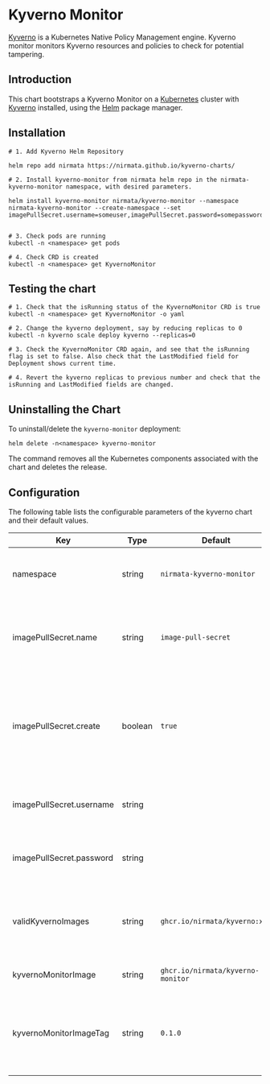 # Kyverno Monitor

[Kyverno](https://kyverno.io) is a Kubernetes Native Policy Management engine. Kyverno monitor monitors Kyverno resources and policies to check for potential tampering. 

## Introduction

This chart bootstraps a Kyverno Monitor on a [Kubernetes](http://kubernetes.io) cluster with [Kyverno](https://kyverno.io) installed, using the [Helm](https://helm.sh) package manager.

## Installation

```
# 1. Add Kyverno Helm Repository

helm repo add nirmata https://nirmata.github.io/kyverno-charts/

# 2. Install kyverno-monitor from nirmata helm repo in the nirmata-kyverno-monitor namespace, with desired parameters.

helm install kyverno-monitor nirmata/kyverno-monitor --namespace nirmata-kyverno-monitor --create-namespace --set imagePullSecret.username=someuser,imagePullSecret.password=somepassword


# 3. Check pods are running
kubectl -n <namespace> get pods 

# 4. Check CRD is created
kubectl -n <namespace> get KyvernoMonitor
```

## Testing the chart
```
# 1. Check that the isRunning status of the KyvernoMonitor CRD is true
kubectl -n <namespace> get KyvernoMonitor -o yaml

# 2. Change the kyverno deployment, say by reducing replicas to 0
kubectl -n kyverno scale deploy kyverno --replicas=0

# 3. Check the KyvernoMonitor CRD again, and see that the isRunning flag is set to false. Also check that the LastModified field for Deployment shows current time.

# 4. Revert the kyverno replicas to previous number and check that the isRunning and LastModified fields are changed.
```
## Uninstalling the Chart

To uninstall/delete the `kyverno-monitor` deployment:

```console
helm delete -n<namespace> kyverno-monitor
```

The command removes all the Kubernetes components associated with the chart and deletes the release.

## Configuration

The following table lists the configurable parameters of the kyverno chart and their default values.

| Key | Type | Default | Description |
|-----|------|---------|-------------|
| namespace | string | `nirmata-kyverno-monitor` | Namespace to install kyverno-monitor resources |
| imagePullSecret.name | string | `image-pull-secret` | Imagepull secret name that will store private image registry info |
| imagePullSecret.create | boolean | `true` | Whether to create the image pullsecret. Need to specify the secret name, username, password |
| imagePullSecret.username | string |  | Private registry username if secret is to be created |
| imagePullSecret.password | string |  | Private registry password if secret is to be created |
| validKyvernoImages | string | `ghcr.io/nirmata/kyverno:xxx` | Valid images separated by pipe symbol, xxx for any version |
| kyvernoMonitorImage | string | `ghcr.io/nirmata/kyverno-monitor` | Kyverno monitor image |
| kyvernoMonitorImageTag | string | `0.1.0` | Kyverno monitor image tag. If empty, appVersion in Chart.yaml is used |
